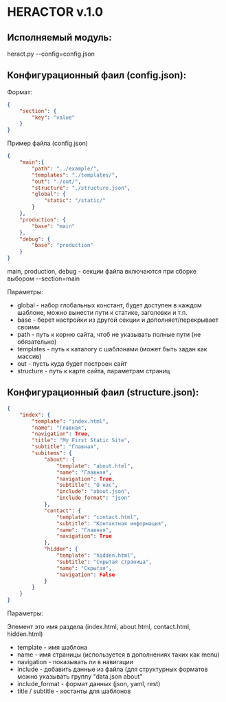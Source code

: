 
HERACTOR v.1.0
==============

Исполняемый модуль:
-------------------

 heract.py --config=config.json


Конфигурационный фаил (config.json):
------------------------------------



Формат:

```json
{
    "section": {
        "key": "value"
    }
}
```

Пример файла (config.json)

```json
{
    "main":{
        "path": "../example/",
        "templates": "./templates/",
        "out": "./out/",
        "structure": "./structure.json",
        "global": {
            "static": "/static/"
        }
    },
    "production": {
        "base": "main"
    },
    "debug": {
        "base": "production"
    }
}
```

main, production, debug - секции файла включаются при сборке выбором --section=main

Параметры:

* global - набор глобальных констант, будет доступен в каждом шаблоне, можно вынести пути к статике, заголовки и т.п.
* base - берет настройки из другой секции и дополняет/перекрывает своими
* path - путь к корню сайта, чтоб не указывать полные пути (не обязательно)
* templates - путь к каталогу с шаблонами (может быть задан как массив)
* out - пусть куда будет построен сайт
* structure - путь к карте сайта, параметрам страниц


Конфигурационный фаил (structure.json):
---------------------------------------

```json
{
    "index": {
        "template": "index.html",
        "name": "Главная",
        "navigation": True,
        "title": "My First Static Site",
        "subtitle": "Главная",
        "subitems": {
            "about": {
                "template": "about.html",
                "name": "Главная",
                "navigation": True,
                "subtitle": "О нас",
                "include": "about.json",
                "include_format": "json"
            },
            "contact": {
                "template": "contact.html",
                "subtitle": "Контактная информация",
                "name": "Главная",
                "navigation": True
            },
            "hidden": {
                "template": "hidden.html",
                "subtitle": "Скрытая страница",
                "name": "Скрытая",
                "navigation": False
            }
        }
    }
}
```

Параметры:

Элемент это имя раздела (index.html, about.html, contact.html, hidden.html)

* template - имя шаблона
* name - имя страницы (используется в дополнениях таких как menu)
* navigation - показывать ли в навигации
* include - добавить данные из файла (для структурных форматов можно указывать группу "data.json about"
* include_format - формат данных (json, yaml, rest)
* title / subtitle - костанты для шаблонов
